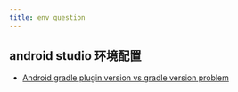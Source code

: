 ```yaml
---
title: env question
---
```


## android studio 环境配置
- [Android gradle plugin version vs gradle version  problem](https://developer.android.com/studio/releases/gradle-plugin?hl=zh-cn)